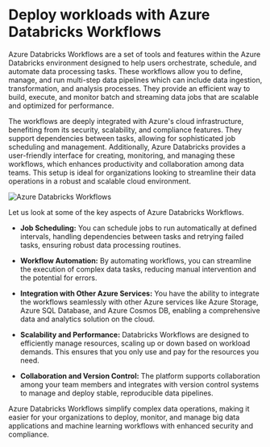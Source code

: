 # Deploy workloads with Azure Databricks Workflows

Azure Databricks Workflows are a set of tools and features within the Azure Databricks environment designed to help users orchestrate, schedule, and automate data processing tasks. These workflows allow you to define, manage, and run multi-step data pipelines which can include data ingestion, transformation, and analysis processes. They provide an efficient way to build, execute, and monitor batch and streaming data jobs that are scalable and optimized for performance.

The workflows are deeply integrated with Azure's cloud infrastructure, benefiting from its security, scalability, and compliance features. They support dependencies between tasks, allowing for sophisticated job scheduling and management. Additionally, Azure Databricks provides a user-friendly interface for creating, monitoring, and managing these workflows, which enhances productivity and collaboration among data teams. This setup is ideal for organizations looking to streamline their data operations in a robust and scalable cloud environment.

![Azure Databricks Workflows](../media/18-azure-databricks-workflows.png)

Let us look at some of the key aspects of Azure Databricks Workflows.

- **Job Scheduling:** You can schedule jobs to run automatically at defined intervals, handling dependencies between tasks and retrying failed tasks, ensuring robust data processing routines.

- **Workflow Automation:** By automating workflows, you can streamline the execution of complex data tasks, reducing manual intervention and the potential for errors.

- **Integration with Other Azure Services:** You have the ability to integrate the workflows seamlessly with other Azure services like Azure Storage, Azure SQL Database, and Azure Cosmos DB, enabling a comprehensive data and analytics solution on the cloud.

- **Scalability and Performance:** Databricks Workflows are designed to efficiently manage resources, scaling up or down based on workload demands. This ensures that you only use and pay for the resources you need.

- **Collaboration and Version Control:** The platform supports collaboration among your team members and integrates with version control systems to manage and deploy stable, reproducible data pipelines.

Azure Databricks Workflows simplify complex data operations, making it easier for your organizations to deploy, monitor, and manage big data applications and machine learning workflows with enhanced security and compliance.
